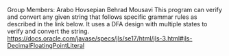 Group Members: Arabo Hovsepian
               Behrad Mousavi
This program can verify and convert any given string that follows specific grammar rules as described in the link below. It uses a DFA design with multiple states to verify and convert the string.
https://docs.oracle.com/javase/specs/jls/se17/html/jls-3.html#jls-DecimalFloatingPointLiteral
